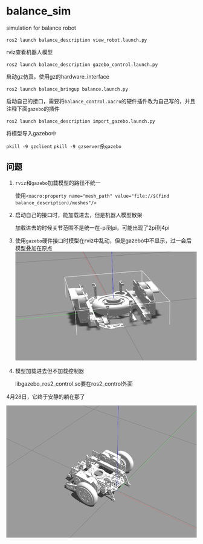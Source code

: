 # balance_sim
simulation for balance robot

`ros2 launch balance_description view_robot.launch.py`

rviz查看机器人模型

`ros2 launch balance_description gazebo_control.launch.py`

启动gz仿真，使用gz的hardware_interface

`ros2 launch balance_bringup balance.launch.py`

启动自己的接口，需要将`balance_control.xacro`的硬件插件改为自己写的，并且注释下面`gazebo`的插件

`ros2 launch balance_description import_gazebo.launch.py `

将模型导入gazebo中

`pkill -9 gzclient` `pkill -9 gzserver`杀`gazebo`

## 问题

1. `rviz`和`gazebo`加载模型的路径不统一

   使用`<xacro:property name="mesh_path" value="file://$(find balance_description)/meshes"/>`

2. 启动自己的接口时，能加载进去，但是机器人模型散架

   加载进去的时候关节范围不是统一在-pi到pi，可能出现了2pi到4pi

3. 使用`gazebo`硬件接口时模型在rviz中乱动，但是gazebo中不显示，过一会后模型叠加在原点![image-20250426224244388](./doc/image-20250426224244388.png)

4. 模型加载进去但不加载控制器

   libgazebo_ros2_control.so要在ros2_control外面

4月28日，它终于安静的躺在那了

![image-20250428005712941](./doc/image-20250428005712941.png)
